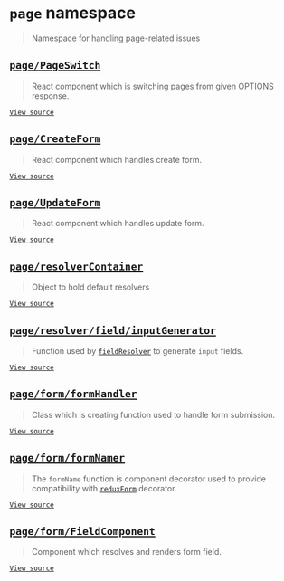 # `page` namespace

> Namespace for handling page-related issues

## [`page/PageSwitch`](pageSwitch.md)

> React component which is switching pages from given OPTIONS response.

[`View source`](../../../src/page/PageSwitch.js)

## [`page/CreateForm`](createForm.md)

> React component which handles create form.

[`View source`](../../../src/page/CreateForm.js)

## [`page/UpdateForm`](updateForm.md)

> React component which handles update form.

[`View source`](../../../src/page/UpdateForm.js)

## [`page/resolverContainer`](resolverContainer.md)

> Object to hold default resolvers

[`View source`](../../../src/page/resolver.js)

## [`page/resolver/field/inputGenerator`](resolver/field/inputGenerator.md)

> Function used by [`fieldResolver`](resolver/fieldResolver.md) to generate `input` fields.

[`View source`](../../../src/page/resolver/field/inputGenerator.js)

## [`page/form/formHandler`](form/formHandler.md)

> Class which is creating function used to handle form submission.

[`View source`](../../../src/page/form/formHandler.js)

## [`page/form/formNamer`](form/formNamer.md)

> The `formName` function is component decorator used to provide compatibility with
> [`reduxForm`](https://redux-form.com/7.2.0/docs/api/reduxform.md/) decorator.

[`View source`](../../../src/page/form/formNamer.js)

## [`page/form/FieldComponent`](form/fieldComponent.md)

> Component which resolves and renders form field.

[`View source`](../../../src/page/form/FieldComponent.js)

